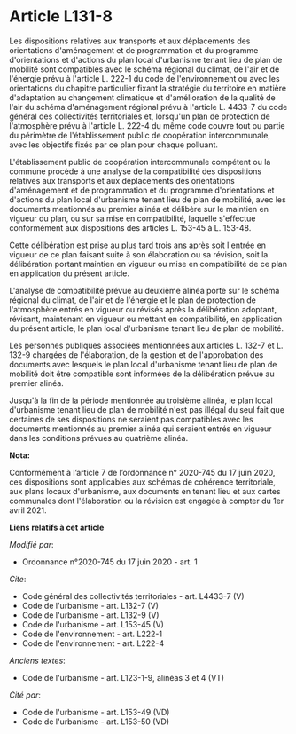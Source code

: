 # Article L131-8

Les dispositions relatives aux transports et aux déplacements des orientations d'aménagement et de programmation et du
programme d'orientations et d'actions du plan local d'urbanisme tenant lieu de plan de mobilité sont compatibles avec le
schéma régional du climat, de l'air et de l'énergie prévu à l'article L. 222-1 du code de l'environnement ou avec les
orientations du chapitre particulier fixant la stratégie du territoire en matière d'adaptation au changement climatique et
d'amélioration de la qualité de l'air du schéma d'aménagement régional prévu à l'article L. 4433-7 du code général des
collectivités territoriales et, lorsqu'un plan de protection de l'atmosphère prévu à l'article L. 222-4 du même code couvre
tout ou partie du périmètre de l'établissement public de coopération intercommunale, avec les objectifs fixés par ce plan
pour chaque polluant. 

L'établissement public de coopération intercommunale compétent ou la commune procède à une analyse de la compatibilité des
dispositions relatives aux transports et aux déplacements des orientations d'aménagement et de programmation et du programme
d'orientations et d'actions du plan local d'urbanisme tenant lieu de plan de mobilité, avec les documents mentionnés au
premier alinéa et délibère sur le maintien en vigueur du plan, ou sur sa mise en compatibilité, laquelle s'effectue
conformément aux dispositions des articles L. 153-45 à L. 153-48. 

Cette délibération est prise au plus tard trois ans après soit l'entrée en vigueur de ce plan faisant suite à son élaboration
ou sa révision, soit la délibération portant maintien en vigueur ou mise en compatibilité de ce plan en application du
présent article. 

L'analyse de compatibilité prévue au deuxième alinéa porte sur le schéma régional du climat, de l'air et de l'énergie et le
plan de protection de l'atmosphère entrés en vigueur ou révisés après la délibération adoptant, révisant, maintenant en
vigueur ou mettant en compatibilité, en application du présent article, le plan local d'urbanisme tenant lieu de plan de
mobilité. 

Les personnes publiques associées mentionnées aux articles L. 132-7 et L. 132-9 chargées de l'élaboration, de la gestion et
de l'approbation des documents avec lesquels le plan local d'urbanisme tenant lieu de plan de mobilité doit être compatible
sont informées de la délibération prévue au premier alinéa. 

Jusqu'à la fin de la période mentionnée au troisième alinéa, le plan local d'urbanisme tenant lieu de plan de mobilité n'est
pas illégal du seul fait que certaines de ses dispositions ne seraient pas compatibles avec les documents mentionnés au
premier alinéa qui seraient entrés en vigueur dans les conditions prévues au quatrième alinéa.

**Nota:**

Conformément à l’article 7 de l’ordonnance n° 2020-745 du 17 juin 2020, ces dispositions sont applicables aux schémas de
cohérence territoriale, aux plans locaux d'urbanisme, aux documents en tenant lieu et aux cartes communales dont
l'élaboration ou la révision est engagée à compter du 1er avril 2021.

**Liens relatifs à cet article**

_Modifié par_:

  - Ordonnance n°2020-745 du 17 juin 2020 - art. 1

_Cite_:

  - Code général des collectivités territoriales - art. L4433-7 (V)
  - Code de l'urbanisme - art. L132-7 (V)
  - Code de l'urbanisme - art. L132-9 (V)
  - Code de l'urbanisme - art. L153-45 (V)
  - Code de l'environnement - art. L222-1
  - Code de l'environnement - art. L222-4

_Anciens textes_:

  - Code de l'urbanisme - art. L123-1-9, alinéas 3 et 4 (VT)

_Cité par_:

  - Code de l'urbanisme - art. L153-49 (VD)
  - Code de l'urbanisme - art. L153-50 (VD)
